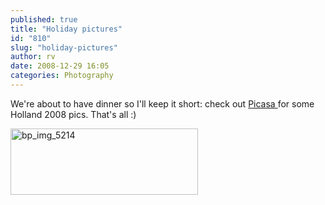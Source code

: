 ```yaml
---
published: true
title: "Holiday pictures"
id: "810"
slug: "holiday-pictures"
author: rv
date: 2008-12-29 16:05
categories: Photography
---
```

We're about to have dinner so I'll keep it short: check out <a href="http://picasaweb.google.com/mrhazard/BestOfHolland2008#" target="_blank">Picasa </a>for some Holland 2008 pics. That's all :)

<a href="https://s3.amazonaws.com/cfwblog/uploads/2008/12/bp_img_5214.jpg"><img class="aligncenter size-medium wp-image-811" title="bp_img_5214" src="https://s3.amazonaws.com/cfwblog/uploads/2008/12/bp_img_5214.jpg?w=300" alt="bp_img_5214" width="300" height="106" /></a>